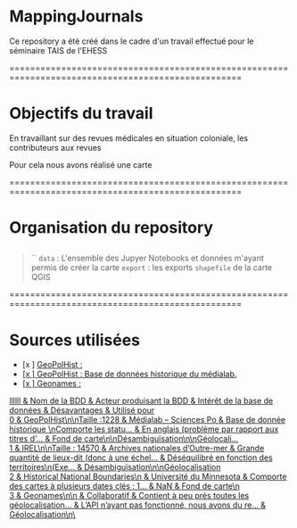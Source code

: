 # MappingJournals
Ce repository a été créé dans le cadre d'un travail effectué pour le séminaire TAIS de l'EHESS

===================================================================================================

# Objectifs du travail 
En travaillant sur des revues médicales en situation coloniale, les contributeurs aux revues 

Pour cela nous avons réalisé une carte 

===================================================================================================
# Organisation du repository

## 
> ``
> `data` : L'ensemble des Jupyer Notebooks et données m'ayant permis de créer la carte
> `export` : les exports `shapefile` de la carte QGIS


===================================================================================================
# Sources utilisées 

- [x ] <a href="https://github.com/medialab/GeoPolHist.git"> GeoPolHist </href> : 
- [x ] <a href="https://github.com/medialab/GeoPolHist.git"> GeoPolHist </href> : Base de données historique du médialab. 
- [x ] <a href = "https://www.geonames.org" >Geonames </href> : 

<span>llllll</span> & Nom de la BDD & Acteur produisant la BDD & Intérêt
de la base de données & Désavantages & Utilisé pour\
0 & GeoPolHist\\n\\nTaille :1228 & Médialab – Sciences Po & Base de
donnée historique \\nComporte les statu... & En anglais (problème par
rapport aux titres d’... & Fond de
carte\\n\\nDésambiguïsation\\n\\nGéolocali...\
1 & IREL\\n\\nTaille : 14570 & Archives nationales d’Outre-mer & Grande
quantité de lieux-dit (donc à une échel... & Déséquilibré en fonction
des territoires\\n(Exe... & Désambiguïsation\\n\\nGéolocalisation\
2 & Historical National Boundaries\\n & Université du Minnesota &
Comporte des cartes à plusieurs dates clés : 1... & NaN & Fond de
carte\\n\
3 & Geonames\\n\\n & Collaboratif & Contient à peu près toutes les
géolocalisation... & L’API n’ayant pas fonctionné, nous avons du re... &
Géolocalisation\\n\

